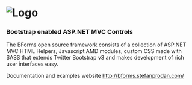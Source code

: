 ![Logo](https://github.com/stefanprodan/BForms/raw/master/BForms.Docs/Content/Images/logo-bforms.png)
======

### Bootstrap enabled ASP.NET MVC Controls

The BForms open source framework consists of a collection of ASP.NET MVC HTML Helpers, Javascript AMD modules, custom CSS made with SASS that extends Twitter Bootstrap v3 and makes development of rich user interfaces easy.

Documentation and examples website http://bforms.stefanprodan.com/
